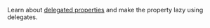 

Learn about [delegated properties](https://kotlinlang.org/docs/delegated-properties.html)
and make the property lazy using delegates.

